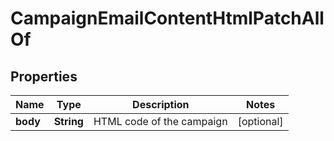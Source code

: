 

# CampaignEmailContentHtmlPatchAllOf

## Properties

Name | Type | Description | Notes
------------ | ------------- | ------------- | -------------
**body** | **String** | HTML code of the campaign |  [optional]



